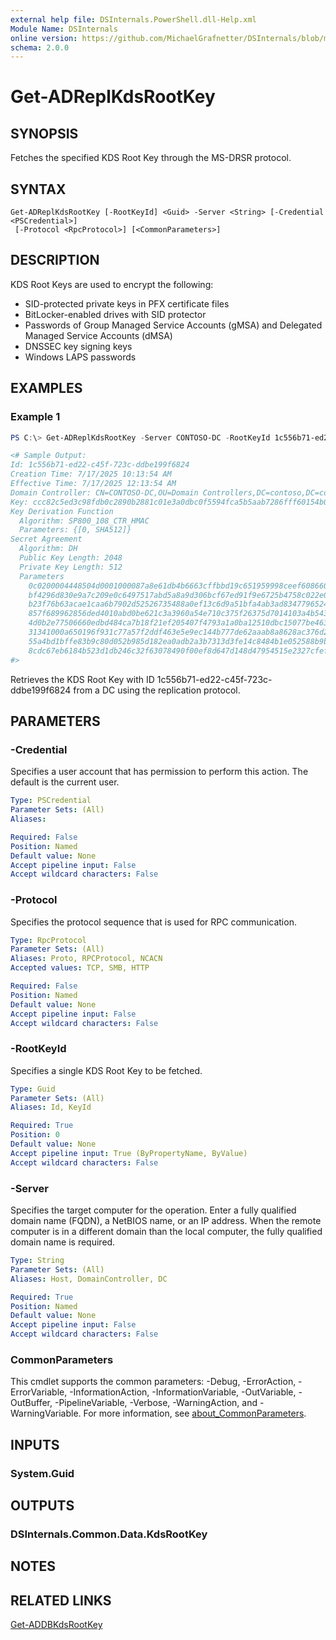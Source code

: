 ```yaml
---
external help file: DSInternals.PowerShell.dll-Help.xml
Module Name: DSInternals
online version: https://github.com/MichaelGrafnetter/DSInternals/blob/master/Documentation/PowerShell/Get-ADReplKdsRootKey.md
schema: 2.0.0
---
```


# Get-ADReplKdsRootKey

## SYNOPSIS
Fetches the specified KDS Root Key through the MS-DRSR protocol.

## SYNTAX

```
Get-ADReplKdsRootKey [-RootKeyId] <Guid> -Server <String> [-Credential <PSCredential>]
 [-Protocol <RpcProtocol>] [<CommonParameters>]
```

## DESCRIPTION
KDS Root Keys are used to encrypt the following:

- SID-protected private keys in PFX certificate files
- BitLocker-enabled drives with SID protector
- Passwords of Group Managed Service Accounts (gMSA) and Delegated Managed Service Accounts (dMSA)
- DNSSEC key signing keys
- Windows LAPS passwords

## EXAMPLES

### Example 1
```powershell
PS C:\> Get-ADReplKdsRootKey -Server CONTOSO-DC -RootKeyId 1c556b71-ed22-c45f-723c-ddbe199f6824

<# Sample Output:
Id: 1c556b71-ed22-c45f-723c-ddbe199f6824
Creation Time: 7/17/2025 10:13:54 AM
Effective Time: 7/17/2025 12:13:54 AM
Domain Controller: CN=CONTOSO-DC,OU=Domain Controllers,DC=contoso,DC=com
Key: ccc82c5ed3c98fdb0c2890b2881c01e3a0dbc0f5594fca5b5aab7286fff60154b0733fab4b0ec5b622c1c2ab9c45cf1567893534f073ab6fb072e8113bbce329
Key Derivation Function
  Algorithm: SP800_108_CTR_HMAC
  Parameters: {[0, SHA512]}
Secret Agreement
  Algorithm: DH
  Public Key Length: 2048
  Private Key Length: 512
  Parameters
    0c0200004448504d0001000087a8e61db4b6663cffbbd19c651959998ceef608660dd0f25d2ceed4435e3b00e00df8f1d61957d4faf7df4561b2aa3016c3d91134096faa3
    bf4296d830e9a7c209e0c6497517abd5a8a9d306bcf67ed91f9e6725b4758c022e0b1ef4275bf7b6c5bfc11d45f9088b941f54eb1e59bb8bc39a0bf12307f5c4fdb70c581
    b23f76b63acae1caa6b7902d52526735488a0ef13c6d9a51bfa4ab3ad8347796524d8ef6a167b5a41825d967e144e5140564251ccacb83e6b486f6b3ca3f7971506026c0b
    857f689962856ded4010abd0be621c3a3960a54e710c375f26375d7014103a4b54330c198af126116d2276e11715f693877fad7ef09cadb094ae91e1a15973fb32c9b7313
    4d0b2e77506660edbd484ca7b18f21ef205407f4793a1a0ba12510dbc15077be463fff4fed4aac0bb555be3a6c1b0c6b47b1bc3773bf7e8c6f62901228f8c28cbb18a55ae
    31341000a650196f931c77a57f2ddf463e5e9ec144b777de62aaab8a8628ac376d282d6ed3864e67982428ebc831d14348f6f2f9193b5045af2767164e1dfc967c1fb3f2e
    55a4bd1bffe83b9c80d052b985d182ea0adb2a3b7313d3fe14c8484b1e052588b9b7d2bbd2df016199ecd06e1557cd0915b3353bbb64e0ec377fd028370df92b52c789142
    8cdc67eb6184b523d1db246c32f63078490f00ef8d647d148d47954515e2327cfef98c582664b4c0f6cc41659
#>
```

Retrieves the KDS Root Key with ID 1c556b71-ed22-c45f-723c-ddbe199f6824 from a DC using the replication protocol.

## PARAMETERS

### -Credential
Specifies a user account that has permission to perform this action. The default is the current user.

```yaml
Type: PSCredential
Parameter Sets: (All)
Aliases:

Required: False
Position: Named
Default value: None
Accept pipeline input: False
Accept wildcard characters: False
```

### -Protocol
Specifies the protocol sequence that is used for RPC communication.

```yaml
Type: RpcProtocol
Parameter Sets: (All)
Aliases: Proto, RPCProtocol, NCACN
Accepted values: TCP, SMB, HTTP

Required: False
Position: Named
Default value: None
Accept pipeline input: False
Accept wildcard characters: False
```

### -RootKeyId
Specifies a single KDS Root Key to be fetched.

```yaml
Type: Guid
Parameter Sets: (All)
Aliases: Id, KeyId

Required: True
Position: 0
Default value: None
Accept pipeline input: True (ByPropertyName, ByValue)
Accept wildcard characters: False
```

### -Server
Specifies the target computer for the operation. Enter a fully qualified domain name (FQDN), a NetBIOS name, or an IP address. When the remote computer is in a different domain than the local computer, the fully qualified domain name is required.

```yaml
Type: String
Parameter Sets: (All)
Aliases: Host, DomainController, DC

Required: True
Position: Named
Default value: None
Accept pipeline input: False
Accept wildcard characters: False
```

### CommonParameters
This cmdlet supports the common parameters: -Debug, -ErrorAction, -ErrorVariable, -InformationAction, -InformationVariable, -OutVariable, -OutBuffer, -PipelineVariable, -Verbose, -WarningAction, and -WarningVariable. For more information, see [about_CommonParameters](http://go.microsoft.com/fwlink/?LinkID=113216).

## INPUTS

### System.Guid

## OUTPUTS

### DSInternals.Common.Data.KdsRootKey

## NOTES

## RELATED LINKS

[Get-ADDBKdsRootKey](Get-ADDBKdsRootKey.md)